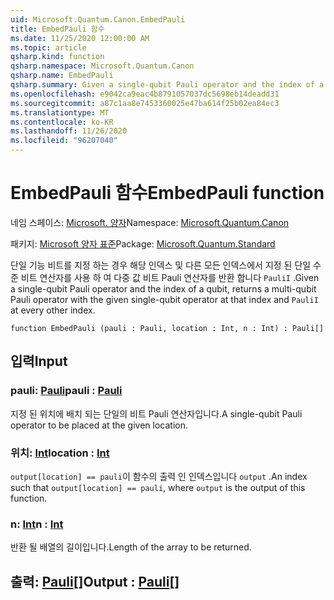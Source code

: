 ```yaml
---
uid: Microsoft.Quantum.Canon.EmbedPauli
title: EmbedPauli 함수
ms.date: 11/25/2020 12:00:00 AM
ms.topic: article
qsharp.kind: function
qsharp.namespace: Microsoft.Quantum.Canon
qsharp.name: EmbedPauli
qsharp.summary: Given a single-qubit Pauli operator and the index of a qubit, returns a multi-qubit Pauli operator with the given single-qubit operator at that index and `PauliI` at every other index.
ms.openlocfilehash: e9042ca9eac4b8791057037dc5698eb14deadd31
ms.sourcegitcommit: a87c1aa8e7453360025e47ba614f25b02ea84ec3
ms.translationtype: MT
ms.contentlocale: ko-KR
ms.lasthandoff: 11/26/2020
ms.locfileid: "96207040"
---
```

# <a name="embedpauli-function"></a><span data-ttu-id="572b1-102">EmbedPauli 함수</span><span class="sxs-lookup"><span data-stu-id="572b1-102">EmbedPauli function</span></span>

<span data-ttu-id="572b1-103">네임 스페이스: [Microsoft. 양자](xref:Microsoft.Quantum.Canon)</span><span class="sxs-lookup"><span data-stu-id="572b1-103">Namespace: [Microsoft.Quantum.Canon](xref:Microsoft.Quantum.Canon)</span></span>

<span data-ttu-id="572b1-104">패키지: [Microsoft 양자 표준](https://nuget.org/packages/Microsoft.Quantum.Standard)</span><span class="sxs-lookup"><span data-stu-id="572b1-104">Package: [Microsoft.Quantum.Standard](https://nuget.org/packages/Microsoft.Quantum.Standard)</span></span>


<span data-ttu-id="572b1-105">단일 기능 비트를 지정 하는 경우 해당 인덱스 및 다른 모든 인덱스에서 지정 된 단일 수준 비트 연산자를 사용 하 여 다중 값 비트 Pauli 연산자를 반환 합니다 `PauliI` .</span><span class="sxs-lookup"><span data-stu-id="572b1-105">Given a single-qubit Pauli operator and the index of a qubit, returns a multi-qubit Pauli operator with the given single-qubit operator at that index and `PauliI` at every other index.</span></span>

```qsharp
function EmbedPauli (pauli : Pauli, location : Int, n : Int) : Pauli[]
```


## <a name="input"></a><span data-ttu-id="572b1-106">입력</span><span class="sxs-lookup"><span data-stu-id="572b1-106">Input</span></span>

### <a name="pauli--pauli"></a><span data-ttu-id="572b1-107">pauli: [Pauli](xref:microsoft.quantum.lang-ref.pauli)</span><span class="sxs-lookup"><span data-stu-id="572b1-107">pauli : [Pauli](xref:microsoft.quantum.lang-ref.pauli)</span></span>

<span data-ttu-id="572b1-108">지정 된 위치에 배치 되는 단일의 비트 Pauli 연산자입니다.</span><span class="sxs-lookup"><span data-stu-id="572b1-108">A single-qubit Pauli operator to be placed at the given location.</span></span>


### <a name="location--int"></a><span data-ttu-id="572b1-109">위치: [Int](xref:microsoft.quantum.lang-ref.int)</span><span class="sxs-lookup"><span data-stu-id="572b1-109">location : [Int](xref:microsoft.quantum.lang-ref.int)</span></span>

<span data-ttu-id="572b1-110">`output[location] == pauli`이 함수의 출력 인 인덱스입니다 `output` .</span><span class="sxs-lookup"><span data-stu-id="572b1-110">An index such that `output[location] == pauli`, where `output` is the output of this function.</span></span>


### <a name="n--int"></a><span data-ttu-id="572b1-111">n: [Int](xref:microsoft.quantum.lang-ref.int)</span><span class="sxs-lookup"><span data-stu-id="572b1-111">n : [Int](xref:microsoft.quantum.lang-ref.int)</span></span>

<span data-ttu-id="572b1-112">반환 될 배열의 길이입니다.</span><span class="sxs-lookup"><span data-stu-id="572b1-112">Length of the array to be returned.</span></span>



## <a name="output--pauli"></a><span data-ttu-id="572b1-113">출력: [Pauli](xref:microsoft.quantum.lang-ref.pauli)[]</span><span class="sxs-lookup"><span data-stu-id="572b1-113">Output : [Pauli](xref:microsoft.quantum.lang-ref.pauli)[]</span></span>

